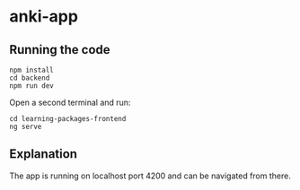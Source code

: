 # anki-app

## Running the code

```
npm install
cd backend
npm run dev
```

Open a second terminal and run:
```
cd learning-packages-frontend
ng serve
```

## Explanation

The app is running on localhost port 4200 and can be navigated from there.

